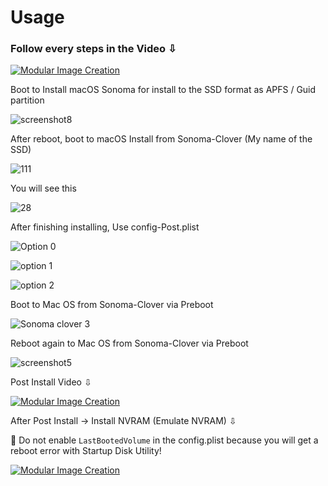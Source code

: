 # Usage

###  Follow every steps in the Video ⇩

[![Modular Image Creation](https://github.com/chris1111/Clover-OCLP-Duet-Legacy/assets/6248794/55d38a2f-1f49-4fe3-a650-76cc0114e3e1)](https://youtu.be/8hhBc1LV1yI)


Boot to Install macOS Sonoma for install to the SSD format as  APFS / Guid partition

![screenshot8](https://github.com/chris1111/Clover-OCLP-Duet-Legacy/assets/6248794/6547d125-f772-4758-b893-35a0638d55a7)

After reboot, boot to macOS Install from Sonoma-Clover (My name of the SSD)

![111](https://github.com/chris1111/Clover-OCLP-Duet-Legacy/assets/6248794/8532c4b0-5b5c-4c6b-bb95-d9108adbcec3)

You will see this 

![28](https://github.com/chris1111/Clover-OCLP-Duet-Legacy/assets/6248794/7f191587-a216-4084-a2f0-f099a336cc23)

After finishing installing, Use config-Post.plist 

![Option 0](https://github.com/chris1111/Clover-OCLP-Duet-Legacy/assets/6248794/90d8559c-3107-496f-bff9-3b49b65231aa)

![option 1](https://github.com/chris1111/Clover-OCLP-Duet-Legacy/assets/6248794/586324aa-a2cf-4b1d-9819-ced87c9a5c06)

![option 2](https://github.com/chris1111/Clover-OCLP-Duet-Legacy/assets/6248794/c8328e76-5ba3-4757-9db3-1165253e0f5b)

Boot to Mac OS from Sonoma-Clover via Preboot

![Sonoma clover 3](https://github.com/chris1111/Clover-OCLP-Duet-Legacy/assets/6248794/191bdcbf-9bc3-4b24-93a1-39388f917179)

Reboot again to Mac OS from Sonoma-Clover via Preboot

![screenshot5](https://github.com/chris1111/Clover-OCLP-Duet-Legacy/assets/6248794/2dc71e1e-626c-4baa-886b-f949b264aa4d)

Post Install Video ⇩

[![Modular Image Creation](https://github.com/chris1111/Clover-OCLP-Duet-Legacy/assets/6248794/55d38a2f-1f49-4fe3-a650-76cc0114e3e1)](https://youtu.be/lO9gEq1nFoo)

After Post Install -> Install NVRAM (Emulate NVRAM) ⇩

🚫  Do not enable `LastBootedVolume` in the config.plist because you will get a reboot error with Startup Disk Utility!

[![Modular Image Creation](https://github.com/chris1111/Clover-OCLP-Duet-Legacy/assets/6248794/55d38a2f-1f49-4fe3-a650-76cc0114e3e1)](https://youtu.be/Mx7U41DRcDo)






 
